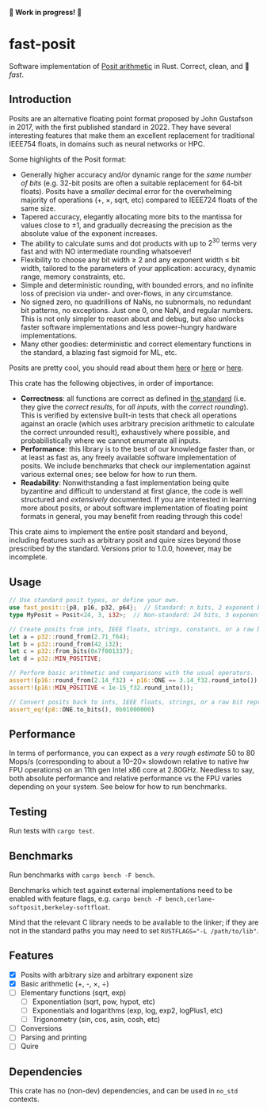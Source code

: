 **🚧 Work in progress! 🚧**

# fast-posit

Software implementation of [Posit arithmetic](https://posithub.org/docs/Posits4.pdf) in Rust.
Correct, clean, and 🚀 *fast*.

## Introduction

Posits are an alternative floating point format proposed by John Gustafson in 2017, with the first
published standard in 2022. They have several interesting features that make them an excellent
replacement for traditional IEEE754 floats, in domains such as neural networks or HPC.

Some highlights of the Posit format:

- Generally higher accuracy and/or dynamic range for the *same number of bits* (e.g. 32-bit posits
  are often a suitable replacement for 64-bit floats). Posits have a *smaller* decimal error for
  the overwhelming majority of operations (+, ×, sqrt, etc) compared to IEEE724 floats of the
  same size.
- Tapered accuracy, elegantly allocating more bits to the mantissa for values close to ±1,
  and gradually decreasing the precision as the absolute value of the exponent increases.
- The ability to calculate sums and dot products with up to $2^{30}$ terms very fast and with NO
  intermediate rounding whatsoever!
- Flexibility to choose any bit width ≥ 2 and any exponent width ≤ bit width, tailored to the
  parameters of your application: accuracy, dynamic range, memory constraints, etc.
- Simple and deterministic rounding, with bounded errors, and no infinite loss of precision via
  under- and over-flows, in any circumstance.
- No signed zero, no quadrillions of NaNs, no subnormals, no redundant bit patterns, no exceptions.
  Just one 0, one NaN, and regular numbers. This is not only simpler to reason about and debug,
  but also unlocks faster software implementations and less power-hungry hardware
  implementations.
- Many other goodies: deterministic and correct elementary functions in the standard, a blazing
  fast sigmoid for ML, etc.

Posits are pretty cool, you should read about them [here](https://posithub.org/docs/Posits4.pdf) or
[here](https://posithub.org/docs/posit_standard-2.pdf) or
[here](https://groups.google.com/g/unum-computing).

This crate has the following objectives, in order of importance:

- **Correctness**: all functions are correct as defined in [the standard] (i.e. they give
  the *correct results*, for *all inputs*, with the *correct rounding*). This is verified by
  extensive built-in tests that check all operations against an oracle (which uses arbitrary
  precision arithmetic to calculate the correct unrounded result), exhaustively where possible,
  and probabilistically where we cannot enumerate all inputs.
- **Performance**: this library is to the best of our knowledge faster than, or at least as fast
  as, any freely available software implementation of posits. We include benchmarks that check our
  implementation against various external ones; see below for how to run them.
- **Readability**: Nonwithstanding a fast implementation being quite byzantine and difficult to
  understand at first glance, the code is well structured and *extensively* documented. If you are
  interested in learning more about posits, or about software implementation of floating point
  formats in general, you may benefit from reading through this code!

This crate aims to implement the entire posit standard and beyond, including features such as
arbitrary posit and quire sizes beyond those prescribed by the standard. Versions prior to 1.0.0,
however, may be incomplete.

## Usage

```rust
// Use standard posit types, or define your own.
use fast_posit::{p8, p16, p32, p64};  // Standard: n bits, 2 exponent bits
type MyPosit = Posit<24, 3, i32>;  // Non-standard: 24 bits, 3 exponent bits

// Create posits from ints, IEEE floats, strings, constants, or a raw bit representation.
let a = p32::round_from(2.71_f64);
let b = p32::round_from(42_i32);
let c = p32::from_bits(0x7f001337);
let d = p32::MIN_POSITIVE;

// Perform basic arithmetic and comparisons with the usual operators.
assert!(p16::round_from(2.14_f32) + p16::ONE == 3.14_f32.round_into());
assert!(p16::MIN_POSITIVE < 1e-15_f32.round_into());

// Convert posits back to ints, IEEE floats, strings, or a raw bit representation.
assert_eq!(p8::ONE.to_bits(), 0b01000000)
```

## Performance

In terms of performance, you can expect as a *very rough estimate* 50 to 80 Mops/s (corresponding
to about a 10–20× slowdown relative to native hw FPU operations) on an 11th gen Intel x86 core at
2.80GHz. Needless to say, both absolute performance and relative performance vs the FPU varies
depending on your system. See below for how to run benchmarks.

## Testing

Run tests with `cargo test`.

## Benchmarks

Run benchmarks with `cargo bench -F bench`.

Benchmarks which test against external implementations need to be enabled with feature flags, e.g.
`cargo bench -F bench,cerlane-softposit,berkeley-softfloat`.

Mind that the relevant C library needs to be available to the linker; if they are not in the
standard paths you may need to set `RUSTFLAGS="-L /path/to/lib"`.

## Features

- [x] Posits with arbitrary size and arbitrary exponent size
- [x] Basic arithmetic (+, -, ×, ÷)
- [ ] Elementary functions (sqrt, exp)
  - [ ] Exponentiation (sqrt, pow, hypot, etc)
  - [ ] Exponentials and logarithms (exp, log, exp2, logPlus1, etc)
  - [ ] Trigonometry (sin, cos, asin, cosh, etc)
- [ ] Conversions
- [ ] Parsing and printing
- [ ] Quire

## Dependencies

This crate has no (non-dev) dependencies, and can be used in `no_std` contexts.

[the standard]: https://posithub.org/docs/posit_standard-2.pdf

